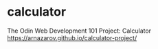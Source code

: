 # calculator
The Odin Web Development 101 Project: Calculator
https://arnazarov.github.io/calculator-project/
